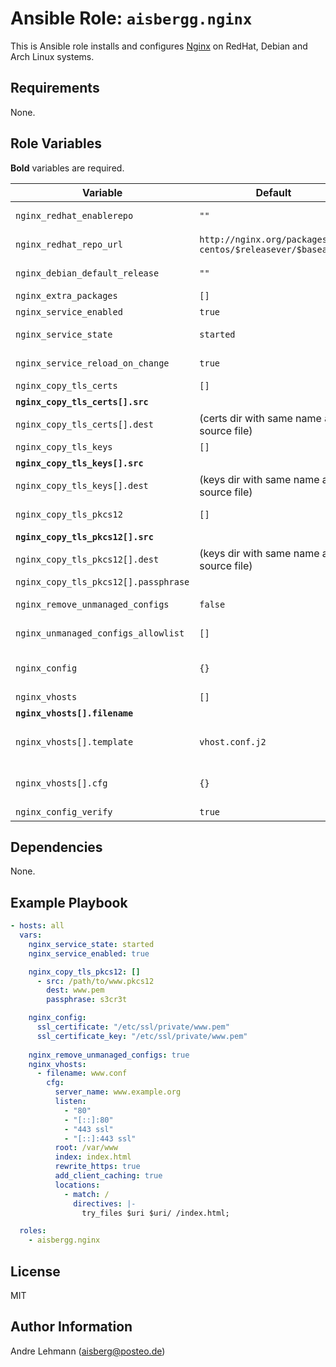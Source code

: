 # Ansible Role: `aisbergg.nginx`

This is Ansible role installs and configures [Nginx](https://www.nginx.com) on RedHat, Debian and Arch Linux systems.

## Requirements

None.

## Role Variables

**Bold** variables are required.

| Variable | Default | Comments |
|----------|---------|----------|
| `nginx_redhat_enablerepo` | `""` | Enable a repository for installation on RedHat systems. |
| `nginx_redhat_repo_url` | `http://nginx.org/packages/`<br>`centos/$releasever/$basearch/` | Repository URL for official Nginx releases on RedHat systems. |
| `nginx_debian_default_release` | `""` | Select a default release on Debian systems. |
| `nginx_extra_packages` | `[]` | Extra packages to install along with Nginx |
| `nginx_service_enabled` | `true` | Enable/Disable the Nginx service |
| `nginx_service_state` | `started` | Service run state (Possible values: started, restarted, stopped) |
| `nginx_service_reload_on_change` | `true` | Reload Nginx service on configuration changes. |
| `nginx_copy_tls_certs` | `[]` | List of TLS certificates to copy |
| **`nginx_copy_tls_certs[].src`** |  | Source path of the certificate file |
| `nginx_copy_tls_certs[].dest` | (certs dir with same name as source file) | Destination path of the certificate file |
| `nginx_copy_tls_keys` | `[]` | List of TLS keys to copy |
| **`nginx_copy_tls_keys[].src`** |  | Source path of the key file |
| `nginx_copy_tls_keys[].dest` | (keys dir with same name as source file) | Destination path of the key file |
| `nginx_copy_tls_pkcs12` | `[]` | List of TLS PKCS12 files to copy and extract |
| **`nginx_copy_tls_pkcs12[].src`** |  | Source path of the PKCS12 file |
| `nginx_copy_tls_pkcs12[].dest` | (keys dir with same name as source file) | Destination path of the PKCS12 file |
| `nginx_copy_tls_pkcs12[].passphrase` |  | Passphrase for certificate extraction |
| `nginx_remove_unmanaged_configs` | `false` | Remove configurations from conf.d, which are not managed using Ansible |
| `nginx_unmanaged_configs_allowlist` | `[]` | List of file names to exclude when removing unmanaged configs. |
| `nginx_config` | `{}` | Variables (`cfg`) used in the main configuration file ([templates/etc/nginx/nginx.conf.j2](templates/etc/nginx/nginx.conf.j2)) |
| `nginx_vhosts` | `[]` | List of vhost configurations |
| **`nginx_vhosts[].filename`** |  | Filename for the vhost config |
| `nginx_vhosts[].template` | `vhost.conf.j2` | Template file to use for creating the vhost config (default one: [templates/etc/nginx/conf.d/vhost.conf.j2](templates/etc/nginx/conf.d/vhost.conf.j2)) |
| `nginx_vhosts[].cfg` | `{}` | Variables (`cfg`) used in the vhost template (check out the [default template](templates/etc/nginx/conf.d/vhost.conf.j2) for possible values) |
| `nginx_config_verify` | `true` | Enable config verification |

## Dependencies

None.

## Example Playbook

```yaml
- hosts: all
  vars:
    nginx_service_state: started
    nginx_service_enabled: true

    nginx_copy_tls_pkcs12: []
      - src: /path/to/www.pkcs12
        dest: www.pem
        passphrase: s3cr3t

    nginx_config:
      ssl_certificate: "/etc/ssl/private/www.pem"
      ssl_certificate_key: "/etc/ssl/private/www.pem"
    
    nginx_remove_unmanaged_configs: true
    nginx_vhosts:
      - filename: www.conf
        cfg:
          server_name: www.example.org
          listen: 
            - "80"
            - "[::]:80"
            - "443 ssl"
            - "[::]:443 ssl"
          root: /var/www
          index: index.html
          rewrite_https: true
          add_client_caching: true
          locations:
            - match: /
              directives: |-
                try_files $uri $uri/ /index.html;

  roles:
    - aisbergg.nginx
```

## License

MIT

## Author Information

Andre Lehmann (aisberg@posteo.de)
